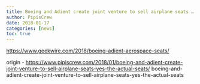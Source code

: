 ```yaml
---
title: Boeing and Adient create joint venture to sell airplane seats … yes, the actual seats
author: PipisCrew
date: 2018-01-17
categories: [news]
toc: true
---
```


https://www.geekwire.com/2018/boeing-adient-aerospace-seats/

origin - https://www.pipiscrew.com/2018/01/boeing-and-adient-create-joint-venture-to-sell-airplane-seats-yes-the-actual-seats/ boeing-and-adient-create-joint-venture-to-sell-airplane-seats-yes-the-actual-seats